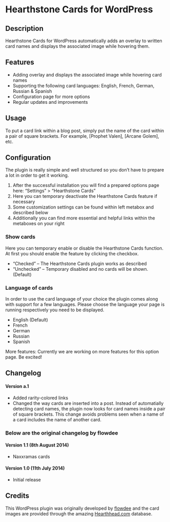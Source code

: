 # Hearthstone Cards for WordPress

## Description
Hearthstone Cards for WordPress automatically adds an overlay to written card names and displays the associated image while hovering them.

## Features

* Adding overlay and displays the associated image while hovering card names
* Supporting the following card languages: English, French, German, Russian & Spanish
* Configuration page for more options
* Regular updates and improvements

## Usage

To put a card link within a blog post, simply put the name of the card within a pair of square brackets.  For example, [Prophet Valen], [Arcane Golem], etc.

## Configuration

The plugin is really simple and well structured so you don’t have to prepare a lot in order to get it working.

1. After the successful installation you will find a prepared options page here: “Settings” > “Hearthstone Cards”
2. Here you can temporary deactivate the Hearthstone Cards feature if necessary
3. Some customization settings can be found within left metabox and described below
3. Additionally you can find more essential and helpful links within the metaboxes on your right

### Show cards
Here you can temporary enable or disable the Hearthstone Cards function. At first you should enable the feature by clicking the checkbox.

* “Checked” – The Hearthstone Cards plugin works as described
* “Unchecked” – Temporary disabled and no cards will be shown. (Default)

### Language of cards
In order to use the card language of your choice the plugin comes along with support for a few languages. Please choose the language your page is running respectively you need to be displayed.

* English (Default)
* French
* German
* Russian
* Spanish

More features: Currently we are working on more features for this option page. Be excited!


## Changelog

#### Version a.1
* Added rarity-colored links
* Changed the way cards are inserted into a post.  Instead of automatially detecting card names, the plugin now looks for card names inside a pair of square brackets.  This change avoids problems seen when a name of a card includes the name of another card.

### Below are the original changelog by flowdee

#### Version 1.1 (8th August 2014)
* Naxxramas cards

#### Version 1.0 (11th July 2014)
* Initial release

## Credits

This WordPress plugin was originally developed by [flowdee](http://www.flowdee.de/) and the card images are provided through the amazing [Hearthhead.com](www.hearthhead.com/) database.
